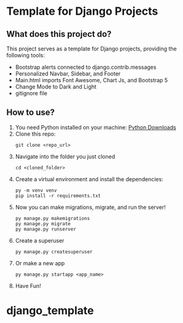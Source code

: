 # Template for Django Projects

## What does this project do?

This project serves as a template for Django projects, providing the following tools:

- Bootstrap alerts connected to django.contrib.messages
- Personalized Navbar, Sidebar, and Footer
- Main.html imports Font Awesome, Chart Js, and Bootstrap 5
- Change Mode to Dark and Light
- gitignore file

## How to use?

1. You need Python installed on your machine: [Python Downloads](https://www.python.org/downloads/)
2. Clone this repo:
   ```
   git clone <repo_url>
   ```
3. Navigate into the folder you just cloned
   ```
   cd <cloned_folder>
   ```
4. Create a virtual environment and install the dependencies:
   ```
   py -m venv venv
   pip install -r requirements.txt
   ```
5. Now you can make migrations, migrate, and run the server!
   ```
   py manage.py makemigrations
   py manage.py migrate
   py manage.py runserver
   ```
6. Create a superuser
   ```
   py manage.py createsuperuser
   ```
7. Or make a new app
   ```
   py manage.py startapp <app_name>
   ```
8. Have Fun!

# django_template
